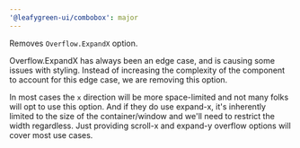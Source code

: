 ```yaml
---
'@leafygreen-ui/combobox': major
---
```


Removes `Overflow.ExpandX` option.

Overflow.ExpandX has always been an edge case, and is causing some issues with styling. Instead of increasing the complexity of the component to account for this edge case, we are removing this option.

In most cases the `x` direction will be more space-limited and not many folks will opt to use this option. And if they do use expand-x, it's inherently limited to the size of the container/window and we'll need to restrict the width regardless. Just providing scroll-x and expand-y overflow options will cover most use cases.
